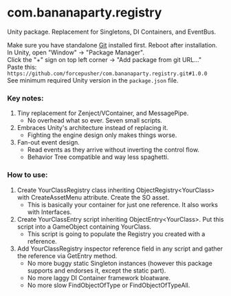 # com.bananaparty.registry  
  
Unity package. Replacement for Singletons, DI Containers, and EventBus.  
  
Make sure you have standalone [Git](https://git-scm.com/downloads) installed first. Reboot after installation.  
In Unity, open "Window" -> "Package Manager".  
Click the "+" sign on top left corner -> "Add package from git URL..."  
Paste this: `https://github.com/forcepusher/com.bananaparty.registry.git#1.0.0`  
See minimum required Unity version in the `package.json` file.  
  
### Key notes:  
1. Tiny replacement for Zenject/VContainer, and MessagePipe.  
	- No overhead what so ever. Seven small scripts.  
2. Embraces Unity's architecture instead of replacing it.  
	- Fighting the engine design only makes things worse.  
3. Fan-out event design.  
	- Read events as they arrive without inverting the control flow.  
 	- Behavior Tree compatible and way less spaghetti.  
  
### How to use:  
1. Create YourClassRegistry class inheriting ObjectRegistry\<YourClass\> with CreateAssetMenu attribute. Create the SO asset.  
	- This is basically your container for just one reference. It also works with Interfaces.  
2. Create YourClassEntry script inheriting ObjectEntry\<YourClass\>. Put this script into a GameObject containing YourClass.  
	- This script is going to populate the Registry you created with a reference.  
3. Add YourClassRegistry inspector reference field in any script and gather the reference via GetEntry method.  
   	- No more buggy static Singleton instances (however this package supports and endorses it, except the static part).  
   	- No more laggy DI Container framework bloatware.  
	- No more slow FindObjectOfType or FindObjectOfTypeAll.

